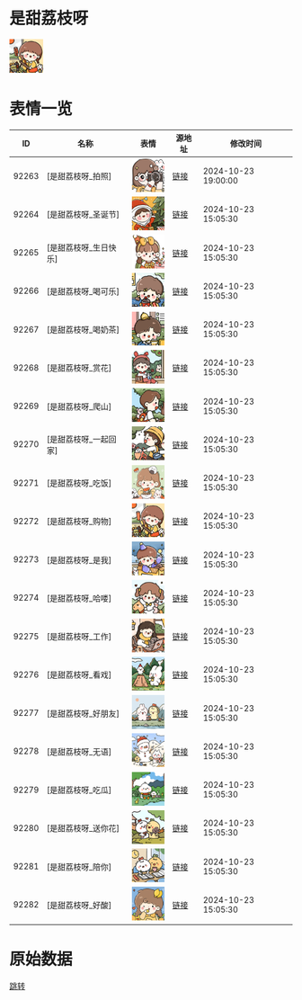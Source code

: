 # 是甜荔枝呀

<img src="./cover.png" height="60" alt="cover" />

# 表情一览

|ID|名称|表情|源地址|修改时间|
|----|----|----|----|----|
|92263|[是甜荔枝呀_拍照]|<img src="./pic/092263_%5B是甜荔枝呀_拍照%5D.png" height="60" alt="拍照"/>|[链接](https://i0.hdslb.com/bfs/garb/b8c7dc98e2151121dd6dec86a0ab57903a52adde.png)|2024-10-23 19:00:00|
|92264|[是甜荔枝呀_圣诞节]|<img src="./pic/092264_%5B是甜荔枝呀_圣诞节%5D.png" height="60" alt="圣诞节"/>|[链接](https://i0.hdslb.com/bfs/garb/b5944ce7868d71815348b354090a9d51f479ee78.png)|2024-10-23 15:05:30|
|92265|[是甜荔枝呀_生日快乐]|<img src="./pic/092265_%5B是甜荔枝呀_生日快乐%5D.png" height="60" alt="生日快乐"/>|[链接](https://i0.hdslb.com/bfs/garb/cc0dd1e866bba65f887bb1a1dc76787fa19fea26.png)|2024-10-23 15:05:30|
|92266|[是甜荔枝呀_喝可乐]|<img src="./pic/092266_%5B是甜荔枝呀_喝可乐%5D.png" height="60" alt="喝可乐"/>|[链接](https://i0.hdslb.com/bfs/garb/9a11f9dc3e1f7ae08494712e7057efb5824c2d73.png)|2024-10-23 15:05:30|
|92267|[是甜荔枝呀_喝奶茶]|<img src="./pic/092267_%5B是甜荔枝呀_喝奶茶%5D.png" height="60" alt="喝奶茶"/>|[链接](https://i0.hdslb.com/bfs/garb/4c1a460cb8fce5f9ed1b61b5b3db1596758c9f2c.png)|2024-10-23 15:05:30|
|92268|[是甜荔枝呀_赏花]|<img src="./pic/092268_%5B是甜荔枝呀_赏花%5D.png" height="60" alt="赏花"/>|[链接](https://i0.hdslb.com/bfs/garb/3d2aa835b8dff500487df52aff6064d296b8a157.png)|2024-10-23 15:05:30|
|92269|[是甜荔枝呀_爬山]|<img src="./pic/092269_%5B是甜荔枝呀_爬山%5D.png" height="60" alt="爬山"/>|[链接](https://i0.hdslb.com/bfs/garb/7276ac94f189ddbd83f88f31e0873e7fa3b7a9eb.png)|2024-10-23 15:05:30|
|92270|[是甜荔枝呀_一起回家]|<img src="./pic/092270_%5B是甜荔枝呀_一起回家%5D.png" height="60" alt="一起回家"/>|[链接](https://i0.hdslb.com/bfs/garb/aded1746ab8145d4df671be793c692f0ddbc96dd.png)|2024-10-23 15:05:30|
|92271|[是甜荔枝呀_吃饭]|<img src="./pic/092271_%5B是甜荔枝呀_吃饭%5D.png" height="60" alt="吃饭"/>|[链接](https://i0.hdslb.com/bfs/garb/3441301488d2bfd5345ccc5dc86d3aaf4b83c67f.png)|2024-10-23 15:05:30|
|92272|[是甜荔枝呀_购物]|<img src="./pic/092272_%5B是甜荔枝呀_购物%5D.png" height="60" alt="购物"/>|[链接](https://i0.hdslb.com/bfs/garb/15ac88e5d0ea70b4e6218a7ec3614af00f2c6405.png)|2024-10-23 15:05:30|
|92273|[是甜荔枝呀_是我]|<img src="./pic/092273_%5B是甜荔枝呀_是我%5D.png" height="60" alt="是我"/>|[链接](https://i0.hdslb.com/bfs/garb/4a21fc0186dd1fdcf8a75ba56c2e4253c20cd8d4.png)|2024-10-23 15:05:30|
|92274|[是甜荔枝呀_哈喽]|<img src="./pic/092274_%5B是甜荔枝呀_哈喽%5D.png" height="60" alt="哈喽"/>|[链接](https://i0.hdslb.com/bfs/garb/2c249f7a2e17310fb81f97915cc76c8ac3c8b02c.png)|2024-10-23 15:05:30|
|92275|[是甜荔枝呀_工作]|<img src="./pic/092275_%5B是甜荔枝呀_工作%5D.png" height="60" alt="工作"/>|[链接](https://i0.hdslb.com/bfs/garb/6722e93b978efcce401a615c622e3a45e43c3d74.png)|2024-10-23 15:05:30|
|92276|[是甜荔枝呀_看戏]|<img src="./pic/092276_%5B是甜荔枝呀_看戏%5D.png" height="60" alt="看戏"/>|[链接](https://i0.hdslb.com/bfs/garb/38574f516d2ce10825e7279e41ee9ce0c4342c44.png)|2024-10-23 15:05:30|
|92277|[是甜荔枝呀_好朋友]|<img src="./pic/092277_%5B是甜荔枝呀_好朋友%5D.png" height="60" alt="好朋友"/>|[链接](https://i0.hdslb.com/bfs/garb/10e70d1e815be210daa35b2e8e73ea0ea90577fe.png)|2024-10-23 15:05:30|
|92278|[是甜荔枝呀_无语]|<img src="./pic/092278_%5B是甜荔枝呀_无语%5D.png" height="60" alt="无语"/>|[链接](https://i0.hdslb.com/bfs/garb/153b526e76bb724ebe3508533e461ee6e2d17105.png)|2024-10-23 15:05:30|
|92279|[是甜荔枝呀_吃瓜]|<img src="./pic/092279_%5B是甜荔枝呀_吃瓜%5D.png" height="60" alt="吃瓜"/>|[链接](https://i0.hdslb.com/bfs/garb/4f8feb8e0a93392a60942a8932d5fef505b9d1b2.png)|2024-10-23 15:05:30|
|92280|[是甜荔枝呀_送你花]|<img src="./pic/092280_%5B是甜荔枝呀_送你花%5D.png" height="60" alt="送你花"/>|[链接](https://i0.hdslb.com/bfs/garb/539274cebfb3f58145deb0b9b691e8ed2ade8f88.png)|2024-10-23 15:05:30|
|92281|[是甜荔枝呀_陪你]|<img src="./pic/092281_%5B是甜荔枝呀_陪你%5D.png" height="60" alt="陪你"/>|[链接](https://i0.hdslb.com/bfs/garb/97048b3b112f684b6b2455581662151a30240d1f.png)|2024-10-23 15:05:30|
|92282|[是甜荔枝呀_好酸]|<img src="./pic/092282_%5B是甜荔枝呀_好酸%5D.png" height="60" alt="好酸"/>|[链接](https://i0.hdslb.com/bfs/garb/8fd151ff6543c0d408fadd885ebb12dded965c47.png)|2024-10-23 15:05:30|

# 原始数据

[跳转](./raw.json)

